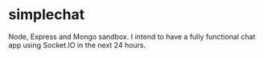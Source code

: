 simplechat
==========
Node, Express and Mongo sandbox. I intend to have a fully functional chat app using Socket.IO in the next 24 hours.
